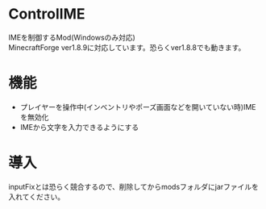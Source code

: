 # ControlIME
IMEを制御するMod(Windowsのみ対応)  
MinecraftForge ver1.8.9に対応しています。恐らくver1.8.8でも動きます。

# 機能
- プレイヤーを操作中(インベントリやポーズ画面などを開いていない時)IMEを無効化
- IMEから文字を入力できるようにする

# 導入
inputFixとは恐らく競合するので、削除してからmodsフォルダにjarファイルを入れてください。

